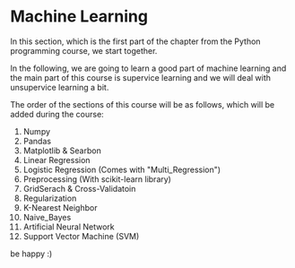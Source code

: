 # Machine Learning

In this section, which is the first part of the chapter from the Python programming course, we start together.

In the following, we are going to learn a good part of machine learning and the main part of this course is supervice learning and we will deal with unsupervice learning a bit.

The order of the sections of this course will be as follows, which will be added during the course:

1) Numpy
2) Pandas
3) Matplotlib & Searbon
4) Linear Regression
5) Logistic Regression (Comes with "Multi_Regression")
6) Preprocessing (With scikit-learn library)
7) GridSerach & Cross-Validatoin
8) Regularization
9) K-Nearest Neighbor
10) Naive_Bayes
11) Artificial Neural Network
12) Support Vector Machine (SVM)

be happy :)
